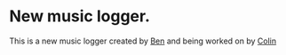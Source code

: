 # New music logger.
This is a new music logger created by [Ben](https://github.com/woolensculpture "Ben's Github") and being worked on by [Colin](https://github.com/colinrlly "Colin's Github")
